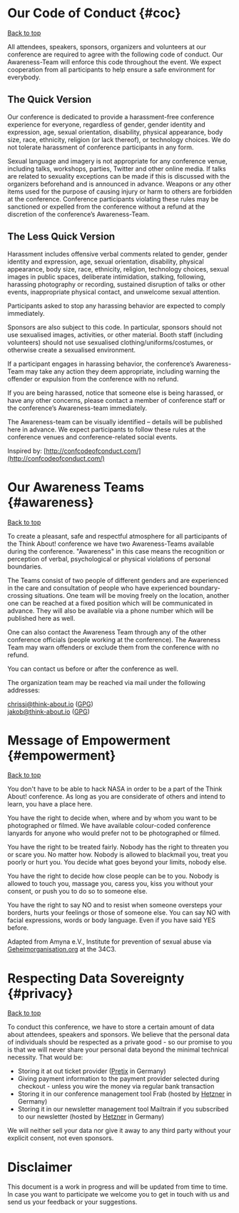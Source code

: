 # Our Code of Conduct {#coc}

[Back to top](#)

All attendees, speakers, sponsors, organizers and volunteers at our conference
are required to agree with the following code of conduct. Our Awareness-Team
will enforce this code throughout the event. We expect cooperation from all
participants to help ensure a safe environment for everybody.

## The Quick Version

Our conference is dedicated to provide a harassment-free conference experience
for everyone, regardless of gender, gender identity and expression, age, sexual
orientation, disability, physical appearance, body size, race, ethnicity,
religion (or lack thereof), or technology choices. We do not tolerate
harassment of conference participants in any form.

Sexual language and imagery is not appropriate for any conference venue,
including talks, workshops, parties, Twitter and other online media. If talks
are related to sexuality exceptions can be made if this is discussed with the
organizers beforehand and is announced in advance. Weapons or any other items
used for the purpose of causing injury or harm to others are forbidden at the
conference. Conference participants violating these rules may be sanctioned or
expelled from the conference without a refund at the discretion of the
conference’s Awareness-Team.

## The Less Quick Version

Harassment includes offensive verbal comments related to gender, gender
identity and expression, age, sexual orientation, disability, physical
appearance, body size, race, ethnicity, religion, technology choices, sexual
images in public spaces, deliberate intimidation, stalking, following,
harassing photography or recording, sustained disruption of talks or other
events, inappropriate physical contact, and unwelcome sexual attention.

Participants asked to stop any harassing behavior are expected to comply immediately.

Sponsors are also subject to this code. In particular,
sponsors should not use sexualised images, activities, or other material. Booth
staff (including volunteers) should not use sexualised
clothing/uniforms/costumes, or otherwise create a sexualised environment.

If a participant engages in harassing behavior, the conference’s Awareness-Team
may take any action they deem appropriate, including warning the offender or
expulsion from the conference with no refund.

If you are being harassed, notice that someone else is being harassed, or have
any other concerns, please contact a member of conference staff or the
conference’s Awareness-team immediately.

The Awareness-team can be visually identified – details will be published here
in advance. We expect participants to follow these rules at the conference
venues and conference-related social events.

Inspired by: [http://confcodeofconduct.com/](http://confcodeofconduct.com/)

# Our Awareness Teams {#awareness}

[Back to top](#)

To create a pleasant, safe and respectful atmosphere for all participants of
the Think About! conference we have two Awareness-Teams available during the
conference. "Awareness" in this case means the recognition or perception of
verbal, psychological or physical violations of personal boundaries.

The Teams consist of two people of different genders and are experienced in the
care and consultation of people who have experienced boundary-crossing
situations. One team will be moving freely on the location, another one can be
reached at a fixed position which will be communicated in advance. They will
also be available via a phone number which will be published here as well.

One can also contact the Awareness Team through any of the other conference
officials (people working at the conference). The Awareness Team may warn
offenders or exclude them from the conference with no refund.

You can contact us before or after the conference as well.

The organization team may be reached via mail under the following addresses:

[chrissi@think-about.io](mailto:chrissi@think-about.io) ([GPG](/assets/chrissi.asc))  
[jakob@think-about.io](mailto:jakob@think-about.io) ([GPG](/assets/jakob.asc))  

# Message of Empowerment {#empowerment}

[Back to top](#)

You don't have to be able to hack NASA in order to be a part of the Think
About! conference. As long as you are considerate of others and intend to
learn, you have a place here.

You have the right to decide when, where and by whom you want to be
photographed or filmed. We have available colour-coded conference lanyards for
anyone who would prefer not to be photographed or filmed.

You have the right to be treated fairly. Nobody has the right to threaten you
or scare you. No matter how. Nobody is allowed to blackmail you, treat you
poorly or hurt you. You decide what goes beyond your limits, nobody else.

You have the right to decide how close people can be to you. Nobody is allowed
to touch you, massage you, caress you, kiss you without your consent, or push
you to do so to someone else.

You have the right to say NO and to resist when someone oversteps your borders,
hurts your feelings or those of someone else. You can say NO with facial
expressions, words or body language. Even if you have said YES before.

Adapted from Amyna e.V., Institute for prevention of sexual abuse via
[Geheimorganisation.org](http://diversity.geheim.org/) at the 34C3.

# Respecting Data Sovereignty {#privacy}

[Back to top](#)

To conduct this conference, we have to store a certain amount of data about
attendees, speakers and sponsors. We believe that the personal data of
individuals should be respected as a private good - so our promise to you is
that we will never share your personal data beyond the minimal technical
necessity. That would be:

* Storing it at out ticket provider ([Pretix](https://pretix.eu) in Germany)
* Giving payment information to the payment provider selected during checkout
  \- unless you wire the money via regular bank transaction
* Storing it in our conference management tool Frab (hosted by
  [Hetzner](https://hetzner.de) in Germany)
* Storing it in our newsletter management tool Mailtrain if you subscribed to
  our newsletter (hosted by [Hetzner](https://hetzner.de) in Germany)

We will neither sell your data nor give it away to any third party without your explicit consent, not even sponsors.

# Disclaimer

This document is a work in progress and will be updated from time to time. In
case you want to participate we welcome you to get in touch with us and send us
your feedback or your suggestions.
